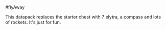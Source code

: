 #flyAway

This datapack replaces the starter chest with 7 elytra, a compass and lots of rockets. It's just for fun.
